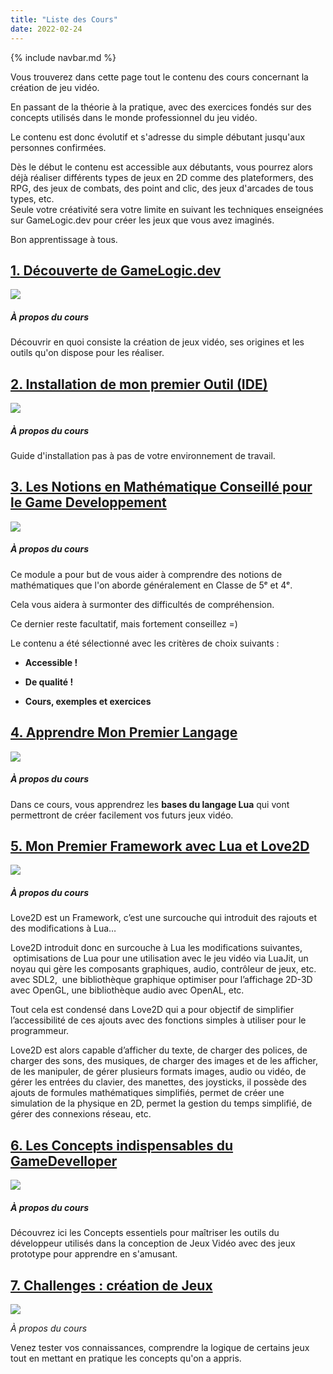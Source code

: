 ```yaml
---
title: "Liste des Cours"
date: 2022-02-24
---
```

{% include navbar.md %}

Vous trouverez dans cette page tout le contenu des cours concernant la création de jeu vidéo.

En passant de la théorie à la pratique, avec des exercices fondés sur des concepts utilisés dans le monde professionnel du jeu vidéo.

Le contenu est donc évolutif et s'adresse du simple débutant jusqu'aux personnes confirmées.

Dès le début le contenu est accessible aux débutants, vous pourrez alors déjà réaliser différents types de jeux en 2D comme des plateformers, des RPG, des jeux de combats, des point and clic, des jeux d'arcades de tous types, etc.  
Seule votre créativité sera votre limite en suivant les techniques enseignées sur GameLogic.dev pour créer les jeux que vous avez imaginés.

Bon apprentissage à tous.

## **[1\. Découverte de GameLogic.dev](decouverte-du-monde-du-jeu-video-et-de-ses-outils-de-developpement/index.md)**

[![](images/Logo_Cours_1.png)](decouverte-du-monde-du-jeu-video-et-de-ses-outils-de-developpement/index.md)

##### _À propos du cours_

Découvrir en quoi consiste la création de jeux vidéo, ses origines et les outils qu'on dispose pour les réaliser.



## **[2\. Installation de mon premier Outil (IDE)](installation-love2d-et-parametrage-de-lide-zerobrane/index.md)**

[![](images/Mon-premier_Outil_IDE_Lua.png)](installation-love2d-et-parametrage-de-lide-zerobrane/index.md)

##### _À propos du cours_

Guide d'installation pas à pas de votre environnement de travail.



## **[3\. Les Notions en Mathématique Conseillé pour le Game Developpement](3-les-mathematiques-les-bases-en-gamedev/index.md)**

[![](images/maths.png)](3-les-mathematiques-les-bases-en-gamedev/index.md)

##### _À propos du cours_

Ce module a pour but de vous aider à comprendre des notions de mathématiques que l'on aborde généralement en Classe de 5ᵉ et 4ᵉ.  
  
Cela vous aidera à surmonter des difficultés de compréhension.  
  
Ce dernier reste facultatif, mais fortement conseillez =)

Le contenu a été sélectionné avec les critères de choix suivants :

- **Accessible !**

- **De qualité !**

- **Cours, exemples et exercices**



## **[4\. Apprendre Mon Premier Langage](4-apprendre-mon-premier-langage-avec-lua-les-bases-lua/index.md)**

[![](images/mon_premier_langage_lua.png)](4-apprendre-mon-premier-langage-avec-lua-les-bases-lua/index.md)

##### _À propos du cours_

Dans ce cours, vous apprendrez les **bases du langage Lua** qui vont permettront de créer facilement vos futurs jeux vidéo.



## **[5\. Mon Premier Framework avec Lua et Love2D](5-mon-premier-framework-avec-lua-et-love2d-les-bases-love2d/index.md)**

[![](images/mon_premier_framework_lua_love2d.png)](5-mon-premier-framework-avec-lua-et-love2d-les-bases-love2d.md)

##### _À propos du cours_

Love2D est un Framework, c’est une surcouche qui introduit des rajouts et des modifications à Lua…

Love2D introduit donc en surcouche à Lua les modifications suivantes,  optimisations de Lua pour une utilisation avec le jeu vidéo via LuaJit, un noyau qui gère les composants graphiques, audio, contrôleur de jeux, etc. avec SDL2,  une bibliothèque graphique optimiser pour l’affichage 2D-3D avec OpenGL, une bibliothèque audio avec OpenAL, etc.

Tout cela est condensé dans Love2D qui a pour objectif de simplifier l’accessibilité de ces ajouts avec des fonctions simples à utiliser pour le programmeur.

Love2D est alors capable d’afficher du texte, de charger des polices, de charger des sons, des musiques, de charger des images et de les afficher, de les manipuler, de gérer plusieurs formats images, audio ou vidéo, de gérer les entrées du clavier, des manettes, des joysticks, il possède des ajouts de formules mathématiques simplifiés, permet de créer une simulation de la physique en 2D, permet la gestion du temps simplifié, de gérer des connexions réseau, etc.



## **[6\. Les Concepts indispensables du GameDevelloper](6-les-concepts-essentiels/ "6. Les Concepts indispensables du GameDevelloper")**

[![](images/concepts_essentiels_competences.png)](6-les-concepts-essentiels.md)

##### _À propos du cours_

Découvrez ici les Concepts essentiels pour maîtriser les outils du développeur utilisés dans la conception de Jeux Vidéo avec des jeux prototype pour apprendre en s'amusant.



## [7\. Challenges : création de Jeux](7-creation-de-jeux.md)

[![](images/creer_des_jeux.png)](7-creation-de-jeux.md)

_À propos du cours_

Venez tester vos connaissances, comprendre la logique de certains jeux tout en mettant en pratique les concepts qu'on a appris.


